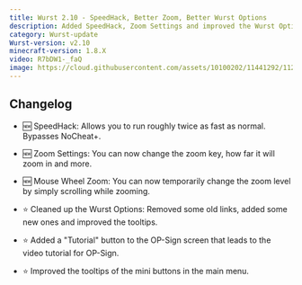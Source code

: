```yaml
---
title: Wurst 2.10 - SpeedHack, Better Zoom, Better Wurst Options
description: Added SpeedHack, Zoom Settings and improved the Wurst Options.
category: Wurst-update
Wurst-version: v2.10
minecraft-version: 1.8.X
video: R7bDW1-_faQ
image: https://cloud.githubusercontent.com/assets/10100202/11441292/1123833e-950b-11e5-94a1-d03a39961edf.jpg
---
```

## Changelog

- :new: SpeedHack: Allows you to run roughly twice as fast as normal. Bypasses NoCheat+.

- :new: Zoom Settings: You can now change the zoom key, how far it will zoom in and more.

- :new: Mouse Wheel Zoom: You can now temporarily change the zoom level by simply scrolling while zooming.

- :star: Cleaned up the Wurst Options: Removed some old links, added some new ones and improved the tooltips.

- :star: Added a "Tutorial" button to the OP-Sign screen that leads to the video tutorial for OP-Sign.

- :star: Improved the tooltips of the mini buttons in the main menu.
